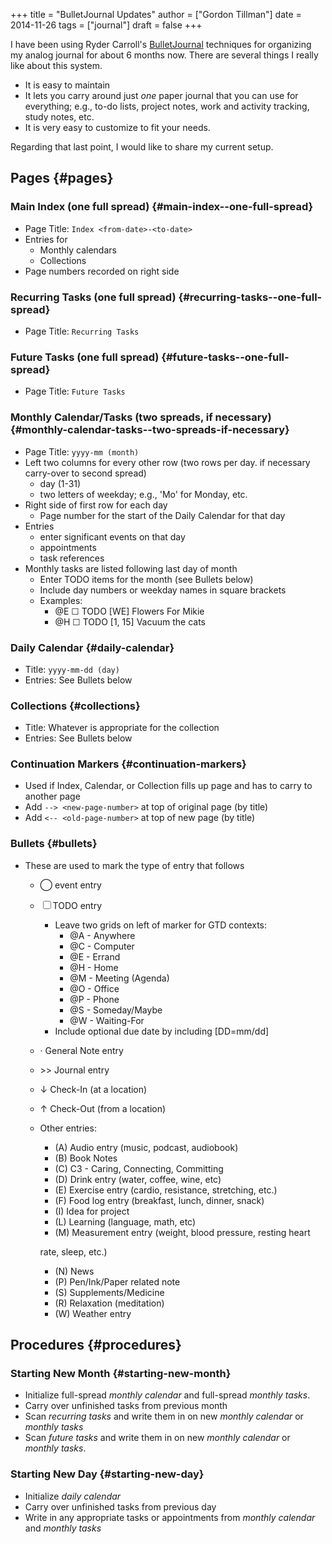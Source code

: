 +++
title = "BulletJournal Updates"
author = ["Gordon Tillman"]
date = 2014-11-26
tags = ["journal"]
draft = false
+++

I have been using Ryder Carroll's [BulletJournal](http://www.bulletjournal.com) techniques for
organizing my analog journal for about 6 months now.  There are
several things I really like about this system.

-   It is easy to maintain
-   It lets you carry around just _one_ paper journal that you can use
    for everything; e.g., to-do lists, project notes, work and activity
    tracking, study notes, etc.
-   It is very easy to customize to fit your needs.

Regarding that last point, I would like to share my current setup.

<!--more-->


## Pages {#pages}


### Main Index (one full spread) {#main-index--one-full-spread}

-   Page Title: `Index <from-date>-<to-date>`
-   Entries for
    -   Monthly calendars
    -   Collections
-   Page numbers recorded on right side


### Recurring Tasks (one full spread) {#recurring-tasks--one-full-spread}

-   Page Title: `Recurring Tasks`


### Future Tasks (one full spread) {#future-tasks--one-full-spread}

-   Page Title: `Future Tasks`


### Monthly Calendar/Tasks (two spreads, if necessary) {#monthly-calendar-tasks--two-spreads-if-necessary}

-   Page Title: `yyyy-mm (month)`
-   Left two columns for every other row (two rows per day. if necessary
    carry-over to second spread)
    -   day (1-31)
    -   two letters of weekday; e.g., 'Mo' for Monday, etc.
-   Right side of first row for each day
    -   Page number for the start of the Daily Calendar for that day
-   Entries
    -   enter significant events on that day
    -   appointments
    -   task references
-   Monthly tasks are listed following last day of month
    -   Enter TODO items for the month (see Bullets below)
    -   Include day numbers or weekday names in square brackets
    -   Examples:
        -   @E ☐ TODO [WE] Flowers For Mikie
        -   @H ☐ TODO [1, 15] Vacuum the cats


### Daily Calendar {#daily-calendar}

-   Title: `yyyy-mm-dd (day)`
-   Entries: See Bullets below


### Collections {#collections}

-   Title: Whatever is appropriate for the collection
-   Entries: See Bullets below


### Continuation Markers {#continuation-markers}

-   Used if Index, Calendar, or Collection fills up page and has to carry to
    another page
-   Add `--> <new-page-number>` at top of original page (by title)
-   Add `<-- <old-page-number>` at top of new page (by title)


### Bullets {#bullets}

-   These are used to mark the type of entry that follows
    -   ◯ event entry
    -   ☐ TODO entry
        -   Leave two grids on left of marker for GTD contexts:
            -   @A - Anywhere
            -   @C - Computer
            -   @E - Errand
            -   @H - Home
            -   @M - Meeting (Agenda)
            -   @O - Office
            -   @P - Phone
            -   @S - Someday/Maybe
            -   @W - Waiting-For
        -   Include optional due date by including [DD=mm/dd]
    -   &middot; General Note entry
    -   &gt;&gt; Journal entry
    -   &darr; Check-In (at a location)
    -   &uarr; Check-Out (from a location)
    -   Other entries:

        -   (A) Audio entry (music, podcast, audiobook)
        -   (B) Book Notes
        -   (C) C3 - Caring, Connecting, Committing
        -   (D) Drink entry (water, coffee, wine, etc)
        -   (E) Exercise entry (cardio, resistance, stretching, etc.)
        -   (F) Food log entry (breakfast, lunch, dinner, snack)
        -   (I) Idea for project
        -   (L) Learning (language, math, etc)
        -   (M) Measurement entry (weight, blood pressure, resting heart

        rate, sleep, etc.)

        -   (N) News
        -   (P) Pen/Ink/Paper related note
        -   (S) Supplements/Medicine
        -   (R) Relaxation (meditation)
        -   (W) Weather entry


## Procedures {#procedures}


### Starting New Month {#starting-new-month}

-   Initialize full-spread _monthly calendar_ and full-spread _monthly tasks_.
-   Carry over unfinished tasks from previous month
-   Scan _recurring tasks_ and write them in on new _monthly calendar_
    or _monthly tasks_
-   Scan _future tasks_ and write them in on new _monthly calendar_ or
    _monthly tasks_.


### Starting New Day {#starting-new-day}

-   Initialize _daily calendar_
-   Carry over unfinished tasks from previous day
-   Write in any appropriate tasks or appointments from _monthly
    calendar_ and _monthly tasks_
